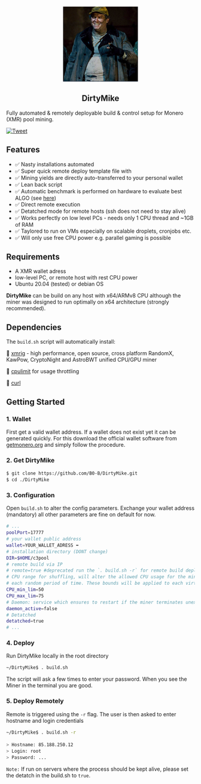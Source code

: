 <p align="center">
<img width="200" height="200" src="mike.png"/>
</p>

<strong><h2 align="center">DirtyMike</h2></strong> 

<p align="center">  



</p> 

Fully automated &amp; remotely deployable build & control setup for Monero (XMR) pool mining. 

[![Tweet](https://img.shields.io/twitter/url/http/shields.io.svg?style=social)](https://twitter.com/intent/tweet?text=Get%20over%20170%20free%20design%20blocks%20based%20on%20Bootstrap%204&url=https://www.froala.com/design-blocks&via=froala&hashtags=bootstrap,design,templates,blocks,developers)

## Features    
- ✅ Nasty installations automated
- ✅ Super quick remote deploy template file with 
- ✅ Mining yields are directly auto-transferred to your personal wallet
- ✅ Lean back script
- ✅ Automatic benchmark is performed on hardware to evaluate best ALGO (see [here](https://xmrig.com/docs/algorithms))
- ✅ Direct remote execution
- ✅ Detatched mode for remote hosts (ssh does not need to stay alive)
- ✅ Works perfectly on low level PCs - needs only 1 CPU thread and ~1GB of RAM
- ✅ Taylored to run on VMs especially on scalable droplets, cronjobs etc.
- ✅ Will only use free CPU power e.g. parallel gaming is possible

## Requirements
- A XMR wallet adress
- low-level PC, or remote host with rest CPU power
- Ubuntu 20.04 (tested) or debian OS

<strong>DirtyMike</strong> can be build on any host with x64/ARMv8 CPU although the miner was designed to run optimally on x64 architecture (strongly recommended). 

## Dependencies
The `build.sh` script will automatically install:

📌  [xmrig](https://github.com/xmrig/xmrig) - high performance, open source, cross platform RandomX, KawPow, CryptoNight and AstroBWT unified CPU/GPU miner

📌  [cpulimit](https://wiki.ubuntuusers.de/cpulimit/) for usage throttling

📌  [curl](https://curl.se/)

## Getting Started
### 1. Wallet
First get a valid wallet address. If a wallet does not exist yet it can be generated quickly. For this download the official wallet software from [getmonero.org](https://www.getmonero.org/downloads/) and simply follow the procedure.
### 2. Get DirtyMike
```bash
$ git clone https://github.com/B0-B/DirtyMike.git
$ cd ./DirtyMike
```
### 3. Configuration
Open `build.sh` to alter the config parameters. Exchange your wallet address (mandatory) all other parameters are fine on default for now.
```bash
# ...
poolPort=17777
# your wallet public address
wallet=YOUR_WALLET_ADRESS ⬅️
# installation directory (DONT change)
DIR=$HOME/c3pool
# remote build via IP
# remote=true #deprecated run the `. build.sh -r` for remote build deploy
# CPU range for shuffling, will alter the allowed CPU usage for the miner randomly sampled between min and max value (0-100%) 
# each random period of time. These bounds will be applied to each virtual CPU thread.
CPU_min_lim=50
CPU_max_lim=75
# Daemon: service which ensures to restart if the miner terminates unexpectedly
daemon_active=false
# Detatched
detatched=true
# ...
```
### 4. Deploy
Run DirtyMike locally in the root directory
```bash
~/DirtyMike$ . build.sh
```
The script will ask a few times to enter your password. When you see the Miner in the terminal you are good.

### 5. Deploy Remotely
Remote is triggered using the `-r` flag. The user is then asked to enter hostname and login credentials
```bash
~/DirtyMike$ . build.sh -r

> Hostname: 85.188.250.12
> Login: root
> Password: ...
```
`Note:` If run on servers where the process should be kept alive, please set the detatch in the build.sh to `true`.
